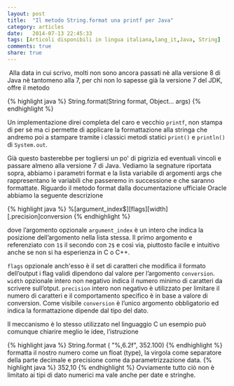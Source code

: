 ```yaml
---
layout: post
title:  "Il metodo String.format una printf per Java"
category: articles
date:   2014-07-13 22:45:33
tags: [Articoli disponibili in lingua italiana,lang_it,Java, String]
comments: true
share: true
---
```

﻿
Alla data in cui scrivo, molti non sono ancora passati nè alla versione 8 di Java nè tantomeno alla 7, per chi non lo sapesse già la versione 7 del JDK, offre il metodo 

{% highlight java %}
String.format(String format, Object... args)
{% endhighlight %}

Un implementazione direi completa del caro e vecchio `printf`, non stampa di per sè ma ci permette di applicare la formattazione alla stringa che andremo poi a stampare tramite i classici metodi statici `print()` e `println()` di `System.out`.
 
Già questo basterebbe per togliersi un po' di pigrizia ed eventuali vincoli e passare almeno alla versione 7 di Java.
Vediamo la segnature riportata sopra, abbiamo i parametri format e la lista variabile di argomenti args che rappresentano le variabili che passeremo in successione e che saranno formattate. Riguardo il metodo format dalla documentazione ufficiale Oracle abbiamo la seguente descrizione

{% highlight java %}
%[argument_index$][flags][width][.precision]conversion
{% endhighlight %}

dove l’argomento opzionale `argument_index`  è un intero che indica la posizione dell’argomento nella lista stessa. 
Il primo argomento e referenziato con `1$` il secondo con `2$` e così via, piuttosto facile e intuitivo anche se non si ha esperienza in C o C++.

`flags` opzionale anch'esso è il set di caratteri che modifica il formato dell’output i flag  validi dipendono dal valore per l’argomento `conversion`.
`width` opzionale intero non negativo indica il numero minimo di caratteri da scrivere sull’otput.
`precision` intero non negativo è utilizzato per limitare il numero di caratteri e il comportamento specifico è in base a valore di conversion.
Come visibile `conversion` è l’unico argomento obbligatorio ed indica la formattazione dipende dal tipo del dato.

Il meccanismo è lo stesso utilizzato nel linguaggio C un esempio può comunque chiarire meglio le idee, l’istruzione

{% highlight java %}
String.format ( "%,6.2f", 352.100)
{% endhighlight %}
formatta il nostro numero come un float (type), la virgola come separatore della parte decimale e precisione come da parametrizzazione data.
{% highlight java %}
352,10
{% endhighlight %}
Ovviamente tutto ciò non è limitato ai tipi di dato numerici ma vale anche per date e stringhe.
